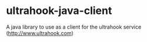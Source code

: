 ultrahook-java-client
=====================

A java library to use as a client for the ultrahook service (http://www.ultrahook.com)
